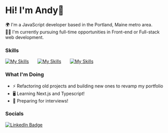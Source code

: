Hi! I'm Andy👋
========================================================================================================================================

🌍 I'm a JavaScript developer based in the Portland, Maine metro area. 
<br/>
🏃‍♂️ I'm currently pursuing full-time opportunities in Front-end or Full-stack web development.
<br/>

### Skills

[![My Skills](https://skillicons.dev/icons?i=html,css,js)](https://skillicons.dev) &nbsp;&nbsp;&nbsp;&nbsp;&nbsp; [![My Skills](https://skillicons.dev/icons?i=react,materialui)](https://skillicons.dev) &nbsp;&nbsp;&nbsp;&nbsp;&nbsp; [![My Skills](https://skillicons.dev/icons?i=nodejs,express,postgres)](https://skillicons.dev) &nbsp;&nbsp;&nbsp;&nbsp;&nbsp;
<br/>

### What I'm Doing
* ⚡ Refactoring old projects and building new ones to revamp my portfolio
* 🖥️ Learning Next.js and Typescript!
* 👔 Preparing for interviews!

### Socials

<div id="badges">
  <a href="https://www.linkedin.com/in/andrewmgauthier/" target="_blank">
    <img src="https://img.shields.io/badge/LinkedIn-blue?style=for-the-badge&logo=linkedin&logoColor=white" alt="LinkedIn Badge"/>
  </a>
</div>

<!--
**amgauthier1992/amgauthier1992** is a ✨ _special_ ✨ repository because its `README.md` (this file) appears on your GitHub profile.

Here are some ideas to get you started:

- 🔭 I’m currently working on ...
- 🌱 I’m currently learning ...
- 👯 I’m looking to collaborate on ...
- 🤔 I’m looking for help with ...
- 💬 Ask me about ...
- 📫 How to reach me: ...
- 😄 Pronouns: ...
- ⚡ Fun fact: ...
-->
